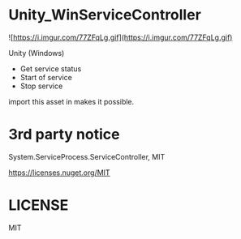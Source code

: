 # Unity_WinServiceController

![https://i.imgur.com/77ZFqLg.gif](https://i.imgur.com/77ZFqLg.gif)

Unity (Windows)

- Get service status
- Start of service
- Stop service

import this asset in makes it possible.

# 3rd party notice

System.ServiceProcess.ServiceController, MIT

https://licenses.nuget.org/MIT

# LICENSE

MIT
